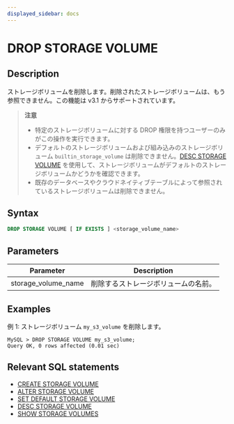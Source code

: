 ```yaml
---
displayed_sidebar: docs
---
```


# DROP STORAGE VOLUME

## Description

ストレージボリュームを削除します。削除されたストレージボリュームは、もう参照できません。この機能は v3.1 からサポートされています。

> **注意**
>
> - 特定のストレージボリュームに対する DROP 権限を持つユーザーのみがこの操作を実行できます。
> - デフォルトのストレージボリュームおよび組み込みのストレージボリューム `builtin_storage_volume` は削除できません。[DESC STORAGE VOLUME](DESC_STORAGE_VOLUME.md) を使用して、ストレージボリュームがデフォルトのストレージボリュームかどうかを確認できます。
> - 既存のデータベースやクラウドネイティブテーブルによって参照されているストレージボリュームは削除できません。

## Syntax

```SQL
DROP STORAGE VOLUME [ IF EXISTS ] <storage_volume_name>
```

## Parameters

| **Parameter**       | **Description**                         |
| ------------------- | --------------------------------------- |
| storage_volume_name | 削除するストレージボリュームの名前。      |

## Examples

例 1: ストレージボリューム `my_s3_volume` を削除します。

```Plain
MySQL > DROP STORAGE VOLUME my_s3_volume;
Query OK, 0 rows affected (0.01 sec)
```

## Relevant SQL statements

- [CREATE STORAGE VOLUME](CREATE_STORAGE_VOLUME.md)
- [ALTER STORAGE VOLUME](ALTER_STORAGE_VOLUME.md)
- [SET DEFAULT STORAGE VOLUME](SET_DEFAULT_STORAGE_VOLUME.md)
- [DESC STORAGE VOLUME](DESC_STORAGE_VOLUME.md)
- [SHOW STORAGE VOLUMES](SHOW_STORAGE_VOLUMES.md)